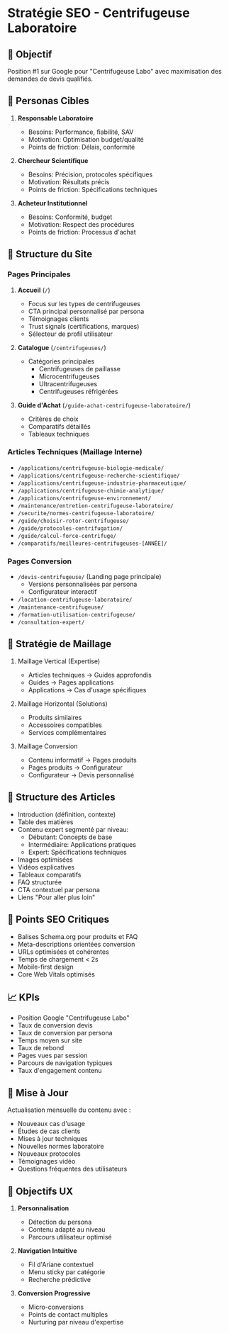 # Stratégie SEO - Centrifugeuse Laboratoire

## 🎯 Objectif
Position #1 sur Google pour "Centrifugeuse Labo" avec maximisation des demandes de devis qualifiés.

## 👥 Personas Cibles
1. **Responsable Laboratoire**
   - Besoins: Performance, fiabilité, SAV
   - Motivation: Optimisation budget/qualité
   - Points de friction: Délais, conformité

2. **Chercheur Scientifique**
   - Besoins: Précision, protocoles spécifiques
   - Motivation: Résultats précis
   - Points de friction: Spécifications techniques

3. **Acheteur Institutionnel**
   - Besoins: Conformité, budget
   - Motivation: Respect des procédures
   - Points de friction: Processus d'achat

## 📑 Structure du Site

### Pages Principales
1. **Accueil** (`/`)
   - Focus sur les types de centrifugeuses
   - CTA principal personnalisé par persona
   - Témoignages clients
   - Trust signals (certifications, marques)
   - Sélecteur de profil utilisateur

2. **Catalogue** (`/centrifugeuses/`)
   - Catégories principales
     - Centrifugeuses de paillasse
     - Microcentrifugeuses
     - Ultracentrifugeuses
     - Centrifugeuses réfrigérées

3. **Guide d'Achat** (`/guide-achat-centrifugeuse-laboratoire/`)
   - Critères de choix
   - Comparatifs détaillés
   - Tableaux techniques

### Articles Techniques (Maillage Interne)
- `/applications/centrifugeuse-biologie-medicale/`
- `/applications/centrifugeuse-recherche-scientifique/`
- `/applications/centrifugeuse-industrie-pharmaceutique/`
- `/applications/centrifugeuse-chimie-analytique/`
- `/applications/centrifugeuse-environnement/`
- `/maintenance/entretien-centrifugeuse-laboratoire/`
- `/securite/normes-centrifugeuse-laboratoire/`
- `/guide/choisir-rotor-centrifugeuse/`
- `/guide/protocoles-centrifugation/`
- `/guide/calcul-force-centrifuge/`
- `/comparatifs/meilleures-centrifugeuses-[ANNÉE]/`

### Pages Conversion
- `/devis-centrifugeuse/` (Landing page principale)
   - Versions personnalisées par persona
   - Configurateur interactif
- `/location-centrifugeuse-laboratoire/`
- `/maintenance-centrifugeuse/`
- `/formation-utilisation-centrifugeuse/`
- `/consultation-expert/`

## 🔄 Stratégie de Maillage
1. Maillage Vertical (Expertise)
   - Articles techniques → Guides approfondis
   - Guides → Pages applications
   - Applications → Cas d'usage spécifiques

2. Maillage Horizontal (Solutions)
   - Produits similaires
   - Accessoires compatibles
   - Services complémentaires

3. Maillage Conversion
   - Contenu informatif → Pages produits
   - Pages produits → Configurateur
   - Configurateur → Devis personnalisé

## 📝 Structure des Articles
- Introduction (définition, contexte)
- Table des matières
- Contenu expert segmenté par niveau:
   - Débutant: Concepts de base
   - Intermédiaire: Applications pratiques
   - Expert: Spécifications techniques
- Images optimisées
- Vidéos explicatives
- Tableaux comparatifs
- FAQ structurée
- CTA contextuel par persona
- Liens "Pour aller plus loin"

## 🎯 Points SEO Critiques
- Balises Schema.org pour produits et FAQ
- Meta-descriptions orientées conversion
- URLs optimisées et cohérentes
- Temps de chargement < 2s
- Mobile-first design
- Core Web Vitals optimisés

## 📈 KPIs
- Position Google "Centrifugeuse Labo"
- Taux de conversion devis
- Taux de conversion par persona
- Temps moyen sur site
- Taux de rebond
- Pages vues par session
- Parcours de navigation typiques
- Taux d'engagement contenu

## 🔄 Mise à Jour
Actualisation mensuelle du contenu avec :
- Nouveaux cas d'usage
- Études de cas clients
- Mises à jour techniques
- Nouvelles normes laboratoire
- Nouveaux protocoles
- Témoignages vidéo
- Questions fréquentes des utilisateurs

## 🎯 Objectifs UX
1. **Personnalisation**
   - Détection du persona
   - Contenu adapté au niveau
   - Parcours utilisateur optimisé

2. **Navigation Intuitive**
   - Fil d'Ariane contextuel
   - Menu sticky par catégorie
   - Recherche prédictive

3. **Conversion Progressive**
   - Micro-conversions
   - Points de contact multiples
   - Nurturing par niveau d'expertise